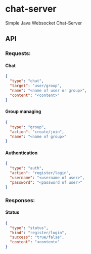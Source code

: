 # chat-server
Simple Java Websocket Chat-Server

## API

### Requests:

#### Chat
```json
{
  "type": "chat",
  "target": "user/group",
  "name": "<name of user or group>",
  "content": "<content>"
}
```
#### Group managing
```json
{
  "type": "group",
  "action": "create/join",
  "name": "<name of group>"
}
```

#### Authentication
```json
{
  "type": "auth",
  "action": "register/login",
  "username": "<username of user>",
  "password": "<password of user>"
}
```

### Responses:

#### Status
```json
{
  "type": "status",
  "kind": "register/login",
  "success": "true/false",
  "content": "<content>"
}
```